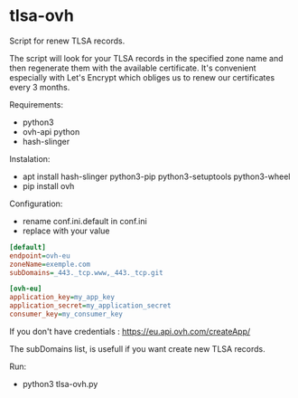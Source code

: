 # tlsa-ovh
Script for renew TLSA records.

The script will look for your TLSA records in the specified zone name and then regenerate them with the available certificate. It's convenient especially with Let's Encrypt which obliges us to renew our certificates every 3 months.

Requirements:
* python3
* ovh-api python
* hash-slinger

Instalation:
* apt install hash-slinger python3-pip python3-setuptools python3-wheel 
* pip install ovh

Configuration:
* rename conf.ini.default in conf.ini
* replace with your value

```ini
[default]
endpoint=ovh-eu
zoneName=exemple.com
subDomains=_443._tcp.www,_443._tcp.git

[ovh-eu]
application_key=my_app_key
application_secret=my_application_secret
consumer_key=my_consumer_key
```
If you don't have credentials : https://eu.api.ovh.com/createApp/

The subDomains list, is usefull if you want create new TLSA records.

Run:
* python3 tlsa-ovh.py
